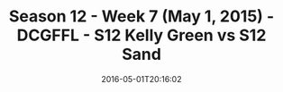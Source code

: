 ---
title: Season 12 - Week 7 (May 1, 2015) - DCGFFL - S12 Kelly Green vs S12 Sand
teams-score:
- team: _teams/s12-kelly-green.md
  score: 0
- team: _teams/s12-sand.md
  score: 40
mvp: Adam Robbins (Kelly), Sam Benton (Sand)
game-ball: Daniel Honberg (Kelly), Eric Coraggio (Sand(
season: 12
week: 7
date: '2016-05-01T20:16:02'
pageid: season-12-week-7-may-1-2015-4176-vs-4175
---